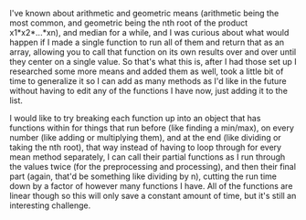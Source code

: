 I've known about arithmetic and geometric means (arithmetic being the most common, and geometric being the nth root of the product x1\*x2\*...\*xn), and median for a while, and I was curious about what would happen if I made a single function to run all of them and return that as an array, allowing you to call that function on its own results over and over until they center on a single value. So that's what this is, after I had those set up I researched some more means and added them as well, took a little bit of time to generalize it so I can add as many methods as I'd like in the future without having to edit any of the functions I have now, just adding it to the list.

I would like to try breaking each function up into an object that has functions within for things that run before (like finding a min/max), on every number (like adding or multiplying them), and at the end (like dividing or taking the nth root), that way instead of having to loop through for every mean method separately, I can call their partial functions as I run through the values twice (for the preprocessing and processing), and then their final part (again, that'd be something like dividing by n), cutting the run time down by a factor of however many functions I have. All of the functions are linear though so this will only save a constant amount of time, but it's still an interesting challenge.